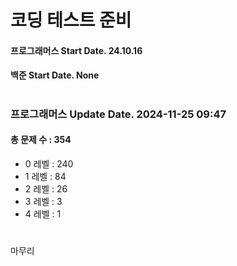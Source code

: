 # 코딩 테스트 준비

#### 프로그래머스 Start Date. 24.10.16
#### 백준 Start Date. None

# 
### 프로그래머스 Update Date. 2024-11-25 09:47
#### 총 문제 수 : 354
- 0 레벨 : 240
- 1 레벨 : 84
- 2 레벨 : 26
- 3 레벨 : 3
- 4 레벨 : 1

# 
마무리

# 
